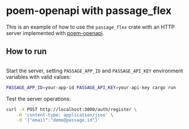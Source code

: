 # poem-openapi with passage_flex

This is an example of how to use the `passage_flex` crate with an HTTP server implemented with [poem-openapi](https://crates.io/crates/poem-openapi).


## How to run

```bash
```

Start the server, setting `PASSAGE_APP_ID` and `PASSAGE_API_KEY` environment variables with valid values:
```bash
PASSAGE_APP_ID=your-app-id PASSAGE_API_KEY=your-api-key cargo run
```

Test the server operations:
```bash
curl -X POST http://localhost:3000/auth/register \
    -H 'content-type: application/json' \
    -d '{"email":"demo@passage.id"}'
```

